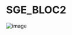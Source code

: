# SGE_BLOC2
![image](https://github.com/user-attachments/assets/533bd0cd-b515-454b-a18c-1a0994285d12)


